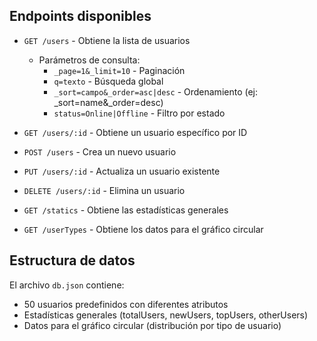## Endpoints disponibles

- `GET /users` - Obtiene la lista de usuarios
  - Parámetros de consulta:
    - `_page=1&_limit=10` - Paginación
    - `q=texto` - Búsqueda global
    - `_sort=campo&_order=asc|desc` - Ordenamiento (ej: _sort=name&_order=desc)
    - `status=Online|Offline` - Filtro por estado

- `GET /users/:id` - Obtiene un usuario específico por ID
- `POST /users` - Crea un nuevo usuario
- `PUT /users/:id` - Actualiza un usuario existente
- `DELETE /users/:id` - Elimina un usuario

- `GET /statics` - Obtiene las estadísticas generales
- `GET /userTypes` - Obtiene los datos para el gráfico circular

## Estructura de datos

El archivo `db.json` contiene:

- 50 usuarios predefinidos con diferentes atributos
- Estadísticas generales (totalUsers, newUsers, topUsers, otherUsers)
- Datos para el gráfico circular (distribución por tipo de usuario)
